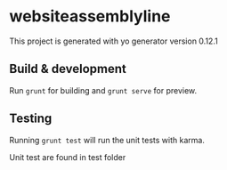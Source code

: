 # websiteassemblyline

This project is generated with yo generator
version 0.12.1

## Build & development

Run `grunt` for building and `grunt serve` for preview.

## Testing

Running `grunt test` will run the unit tests with karma.

Unit test are found in test folder 
